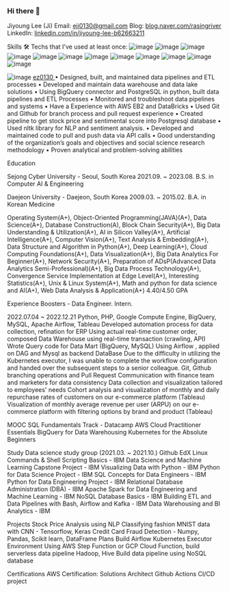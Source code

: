 ### Hi there 👋

<!--
**ez0130/ez0130** is a ✨ _special_ ✨ repository because its `README.md` (this file) appears on your GitHub profile.

Here are some ideas to get you started:

- 🔭 I’m currently working on ...
- 🌱 I’m currently learning ...
- 👯 I’m looking to collaborate on ...
- 🤔 I’m looking for help with ...
- 💬 Ask me about ...
- 📫 How to reach me: ...
- 😄 Pronouns: ...
- ⚡ Fun fact: ...
-->
Jiyoung Lee (Ji) 
Email: eji0130@gmail.com
Blog: [blog.naver.com/rasingriver](https://blog.naver.com/rasingriver)
LinkedIn: [linkedin.com/in/jiyoung-lee-b62663211](https://www.linkedin.com/in/jiyoung-lee-b62663211/)

Skills
🛠️ Techs that I've used at least once:
![image](https://github.com/ez0130/ez0130/assets/75259368/3fd8b832-1bb8-42dc-b5c1-7fb110dca73d)
![image](https://github.com/ez0130/ez0130/assets/75259368/bfd804ad-98a2-4e95-b88d-ac1856593cad)
![image](https://github.com/ez0130/ez0130/assets/75259368/20f4f0d2-371f-4e93-9f36-4525c85bdf03)
![image](https://github.com/ez0130/ez0130/assets/75259368/a5c362bf-6644-4e33-892d-9b5cea9dbe23)
![image](https://github.com/ez0130/ez0130/assets/75259368/668979f1-3302-405b-85fe-67cf25fca9d0)
![image](https://github.com/ez0130/ez0130/assets/75259368/e2859e92-f4b6-4da2-bac5-d459776dc5fb)
![image](https://github.com/ez0130/ez0130/assets/75259368/ddf9931f-536b-40da-93ab-4eceda2bbf89)
![image](https://github.com/ez0130/ez0130/assets/75259368/c19d693f-9bfe-439e-98cc-73a16f3c6c02)
![image](https://github.com/ez0130/ez0130/assets/75259368/2a869e75-8409-423a-a1ad-c92256366cce)
![image](https://github.com/ez0130/ez0130/assets/75259368/2299f2bd-3718-48cc-a219-b698352076cf)
![image](https://github.com/ez0130/ez0130/assets/75259368/dfaa6cbb-7adf-4202-81f3-2f837aaabd44)
![image](https://github.com/ez0130/ez0130/assets/75259368/e40b6a08-0f13-4860-8ee7-d82e0c3562c7)

![image](https://github.com/ez0130/ez0130/assets/75259368/c51bf26d-2193-4535-a27d-15a0658b8744)
[ ez0130
](https://leetcode.com/ez0130)
•	Designed, built, and maintained data pipelines and ETL processes
•	Developed and maintain data warehouse and data lake solutions
•	Using BigQuery connector and PostgreSQL in python, built data pipelines and ETL Processes
•	Monitored and troubleshoot data pipelines and systems
•	Have a Experience with AWS EB2 and DataBricks
•	Used Git and Github for branch process and pull request experience
•	Created pipeline to get stock price and sentimental score into Postgresql database
•	Used nltk library for NLP and sentiment analysis. 
• Developed and maintained code to pull and push data via API calls
•	Good understanding of the organization’s goals and objectives and social science research methodology
•	Proven analytical and problem-solving abilities


Education

Sejong Cyber University  - Seoul, South Korea
2021.09. ~ 2023.08.
B.S. in Computer AI & Engineering

Daejeon University - Daejeon, South Korea
2009.03. ~ 2015.02.
B.A. in Korean Medicine

Operating System(A+), Object-Oriented Programming(JAVA)(A+), Data Science(A+), Database Construction(A), Block Chain Security(A+), Big Data Understanding & Utilization(A+), AI in Silicon Valley(A+), Artificial Intelligence(A+), Computer Vision(A+), Text Analysis & Embedding(A+), Data Structure and Algorithm in Python(A+), Deep Learning(A+), Cloud Computing Foundations(A+), Data Visualization(A+), Big Data Analytics For Beginner(A+), Network Security(A+), Preparation of ADsP(Advanced Data Analytics Semi-Professional)(A+), Big Data Process Technology(A+), Convergence Service Implementation at Edge Level(A+), Interesting Statistics(A+), Unix & Linux System(A+), Math and python for data science and AI(A+), Web Data Analysis & Application(A+)
4.40/4.50 GPA

Experience
Boosters - Data Engineer. Intern.

2022.07.04 ~ 2022.12.21
Python, PHP, Google Compute Engine, BigQuery, MySQL, Apache Airflow, Tableau
Developed automation process for data collection, refination for ERP 
Using actual real-time customer order, composed Data Warehouse using real-time transaction (crawling, API)
Wrote Query code for Data Mart (BigQuery, MySQL)
Using Airflow , applied on DAG and Mysql as backend DataBase
Due to the difficulty in utilizing the Kubernetes executor, I was unable to complete the workflow configuration and handed over the subsequent steps to a senior colleague.
Git, Github branching operations and Pull Request
Communication with finance team and marketers for data consistency
Data collection and visualization tailored to employees' needs
Cohort analysis and visualization of monthly and daily repurchase rates of customers on our e-commerce platform (Tableau)
Visualization of monthly average revenue per user (ARPU) on our e-commerce platform with filtering options by brand and product (Tableau)

MOOC
SQL Fundamentals Track - Datacamp
AWS Cloud Practitioner Essentials
BigQuery for Data Warehousing
Kubernetes for the Absolute Beginners

Study
Data science study group (2021.03. ~ 2021.10.)
Github
EdX
Linux Commands & Shell Scripting Basics - IBM
Data Science and Machine Learning Capstone Project - IBM
Visualizing Data with Python - IBM
Python for Data Science Project - IBM
SQL Concepts for Data Engineers - IBM
Python for Data Engineering Project - IBM
Relational Database Administration (DBA) - IBM
Apache Spark for Data Engineering and Machine Learning - IBM
NoSQL Database Basics - IBM
Building ETL and Data Pipelines with Bash, Airflow and Kafka - IBM
Data Warehousing and BI Analytics - IBM

Projects
Stock Price Analysis using NLP
Classifying fashion MNIST data with CNN - Tensorflow, Keras
Credit Card Fraud Detection - Numpy, Pandas, Scikit learn,  DataFrame
Plans
Build Airflow Kubernetes Executor Environment
Using AWS Step Function or GCP Cloud Function, build serverless data pipeline 
Hadoop, Hive
Build data pipeline using NoSQL database

Certifications
AWS Certification: Solutions Architect
Github Actions CI/CD project
